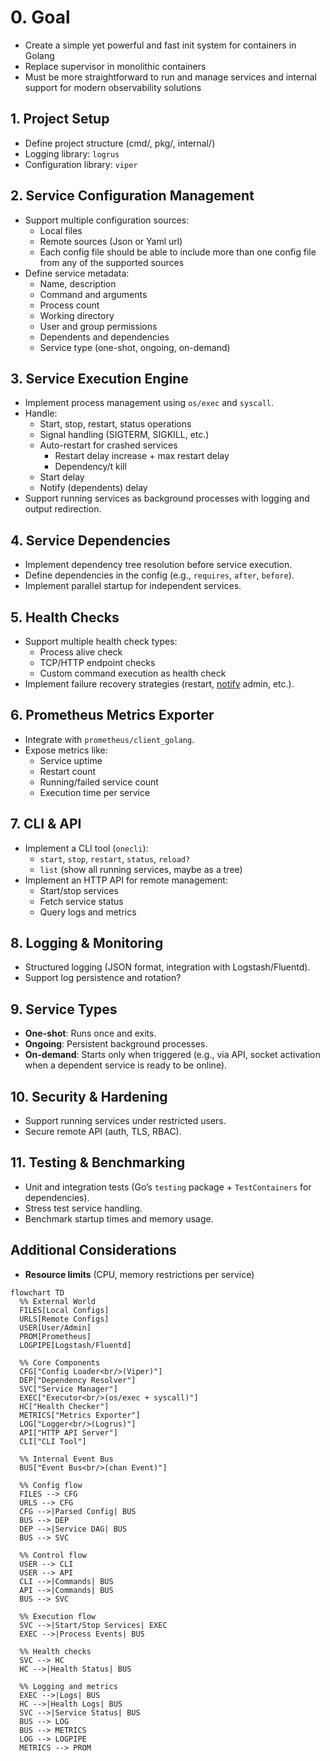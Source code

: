 # 0. Goal
- Create a simple yet powerful and fast init system for containers in Golang
- Replace supervisor in monolithic containers
- Must be more straightforward to run and manage services and internal support for modern observability solutions

## 1. Project Setup
- Define project structure (cmd/, pkg/, internal/)
- Logging library: `logrus`
- Configuration library: `viper`

## 2. Service Configuration Management
- Support multiple configuration sources:
  - Local files
  - Remote sources (Json or Yaml url)
  - Each config file should be able to include more than one config file from any of the supported sources
- Define service metadata:
  - Name, description
  - Command and arguments
  - Process count
  - Working directory
  - User and group permissions
  - Dependents and dependencies
  - Service type (one-shot, ongoing, on-demand)

## 3. Service Execution Engine
- Implement process management using `os/exec` and `syscall`.
- Handle:
  - Start, stop, restart, status operations
  - Signal handling (SIGTERM, SIGKILL, etc.)
  - Auto-restart for crashed services
    - Restart delay increase + max restart delay
    - Dependency/t kill
  - Start delay
  - Notify (dependents) delay
- Support running services as background processes with logging and output redirection.

## 4. Service Dependencies
- Implement dependency tree resolution before service execution.
- Define dependencies in the config (e.g., `requires`, `after`, `before`).
- Implement parallel startup for independent services.

## 5. Health Checks
- Support multiple health check types:
  - Process alive check
  - TCP/HTTP endpoint checks
  - Custom command execution as health check
- Implement failure recovery strategies (restart, [notify](https://github.com/nikoksr/notify) admin, etc.).

## 6. Prometheus Metrics Exporter
- Integrate with `prometheus/client_golang`.
- Expose metrics like:
  - Service uptime
  - Restart count
  - Running/failed service count
  - Execution time per service

## 7. CLI & API
- Implement a CLI tool (`onecli`):
  - `start`, `stop`, `restart`, `status`, `reload?`
  - `list` (show all running services, maybe as a tree)
- Implement an HTTP API for remote management:
  - Start/stop services
  - Fetch service status
  - Query logs and metrics

## 8. Logging & Monitoring
- Structured logging (JSON format, integration with Logstash/Fluentd).
- Support log persistence and rotation?

## 9. Service Types
- **One-shot**: Runs once and exits.
- **Ongoing**: Persistent background processes.
- **On-demand**: Starts only when triggered (e.g., via API, socket activation when a dependent service is ready to be online).

## 10. Security & Hardening
- Support running services under restricted users.
- Secure remote API (auth, TLS, RBAC).

## 11. Testing & Benchmarking
- Unit and integration tests (Go’s `testing` package + `TestContainers` for dependencies).
- Stress test service handling.
- Benchmark startup times and memory usage.

## Additional Considerations
- **Resource limits** (CPU, memory restrictions per service)

```mermaid
flowchart TD
  %% External World
  FILES[Local Configs]
  URLS[Remote Configs]
  USER[User/Admin]
  PROM[Prometheus]
  LOGPIPE[Logstash/Fluentd]

  %% Core Components
  CFG["Config Loader<br/>(Viper)"]
  DEP["Dependency Resolver"]
  SVC["Service Manager"]
  EXEC["Executor<br/>(os/exec + syscall)"]
  HC["Health Checker"]
  METRICS["Metrics Exporter"]
  LOG["Logger<br/>(Logrus)"]
  API["HTTP API Server"]
  CLI["CLI Tool"]

  %% Internal Event Bus
  BUS["Event Bus<br/>(chan Event)"]

  %% Config flow
  FILES --> CFG
  URLS --> CFG
  CFG -->|Parsed Config| BUS
  BUS --> DEP
  DEP -->|Service DAG| BUS
  BUS --> SVC

  %% Control flow
  USER --> CLI
  USER --> API
  CLI -->|Commands| BUS
  API -->|Commands| BUS
  BUS --> SVC

  %% Execution flow
  SVC -->|Start/Stop Services| EXEC
  EXEC -->|Process Events| BUS

  %% Health checks
  SVC --> HC
  HC -->|Health Status| BUS

  %% Logging and metrics
  EXEC -->|Logs| BUS
  HC -->|Health Logs| BUS
  SVC -->|Service Status| BUS
  BUS --> LOG
  BUS --> METRICS
  LOG --> LOGPIPE
  METRICS --> PROM
```

